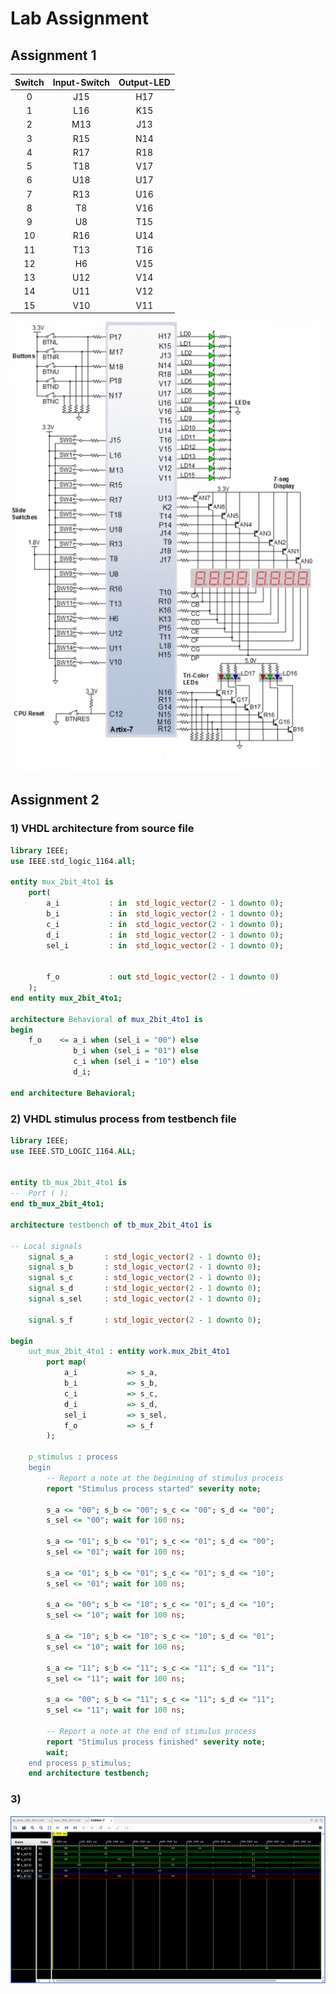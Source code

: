 # Lab Assignment

## Assignment 1

| **Switch** | **Input-Switch** |  **Output-LED**  |
| :-: | :-: | :-: |
| 0 | J15 | H17 |
| 1 | L16 | K15 |
| 2 | M13 | J13 |
| 3 | R15 | N14 |
| 4 | R17 | R18 |
| 5 | T18 | V17 |
| 6 | U18 | U17 |
| 7 | R13 | U16 |
| 8 | T8 | V16 |
| 9 | U8 | T15 |
| 10 | R16 | U14 |
| 11 | T13 | T16 |
| 12 | H6 | V15 |
| 13 | U12 | V14 |
| 14 | U11 | V12 |
| 15 | V10 | V11 |

![nexys](Images/Nexys7.png)

## Assignment 2

### 1) VHDL architecture from source file

```VHDL
library IEEE;
use IEEE.std_logic_1164.all;

entity mux_2bit_4to1 is
    port(
        a_i           : in  std_logic_vector(2 - 1 downto 0);
		b_i           : in  std_logic_vector(2 - 1 downto 0);
        c_i           : in  std_logic_vector(2 - 1 downto 0);
        d_i           : in  std_logic_vector(2 - 1 downto 0);
        sel_i         : in  std_logic_vector(2 - 1 downto 0);
        
        
        f_o           : out std_logic_vector(2 - 1 downto 0)
    );
end entity mux_2bit_4to1;

architecture Behavioral of mux_2bit_4to1 is
begin
    f_o    <= a_i when (sel_i = "00") else
              b_i when (sel_i = "01") else
              c_i when (sel_i = "10") else
              d_i;

end architecture Behavioral;
```
### 2) VHDL stimulus process from testbench file

```VHDL
library IEEE;
use IEEE.STD_LOGIC_1164.ALL;


entity tb_mux_2bit_4to1 is
--  Port ( );
end tb_mux_2bit_4to1;

architecture testbench of tb_mux_2bit_4to1 is

-- Local signals
    signal s_a       : std_logic_vector(2 - 1 downto 0);
    signal s_b       : std_logic_vector(2 - 1 downto 0);
    signal s_c       : std_logic_vector(2 - 1 downto 0);
    signal s_d       : std_logic_vector(2 - 1 downto 0);
    signal s_sel     : std_logic_vector(2 - 1 downto 0);
    
    signal s_f       : std_logic_vector(2 - 1 downto 0);
    
begin
    uut_mux_2bit_4to1 : entity work.mux_2bit_4to1
        port map(
            a_i           => s_a,
            b_i           => s_b,
            c_i           => s_c,
            d_i           => s_d,
            sel_i         => s_sel,
            f_o           => s_f
        );
        
    p_stimulus : process
    begin
        -- Report a note at the beginning of stimulus process
        report "Stimulus process started" severity note;

        s_a <= "00"; s_b <= "00"; s_c <= "00"; s_d <= "00";
        s_sel <= "00"; wait for 100 ns;
        
        s_a <= "01"; s_b <= "01"; s_c <= "01"; s_d <= "00";
        s_sel <= "01"; wait for 100 ns;
        
        s_a <= "01"; s_b <= "01"; s_c <= "01"; s_d <= "10";
        s_sel <= "01"; wait for 100 ns;
        
        s_a <= "00"; s_b <= "10"; s_c <= "01"; s_d <= "10";
        s_sel <= "10"; wait for 100 ns;
        
        s_a <= "10"; s_b <= "10"; s_c <= "10"; s_d <= "01";
        s_sel <= "10"; wait for 100 ns;
        
        s_a <= "11"; s_b <= "11"; s_c <= "11"; s_d <= "11";
        s_sel <= "11"; wait for 100 ns;
        
        s_a <= "00"; s_b <= "11"; s_c <= "11"; s_d <= "11";
        s_sel <= "11"; wait for 100 ns;
        
        -- Report a note at the end of stimulus process
        report "Stimulus process finished" severity note;
        wait;
    end process p_stimulus;
    end architecture testbench;
```
### 3)

![MUX](Images/MUX1.png)

